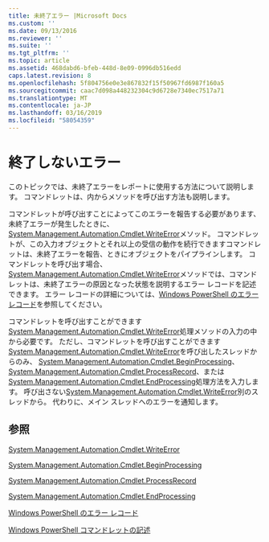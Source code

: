 ```yaml
---
title: 未終了エラー |Microsoft Docs
ms.custom: ''
ms.date: 09/13/2016
ms.reviewer: ''
ms.suite: ''
ms.tgt_pltfrm: ''
ms.topic: article
ms.assetid: 468dabd6-bfeb-448d-8e09-0996db516edd
caps.latest.revision: 8
ms.openlocfilehash: 5f804756e0e3e867832f15f50967fd6987f160a5
ms.sourcegitcommit: caac7d098a448232304c9d6728e7340ec7517a71
ms.translationtype: MT
ms.contentlocale: ja-JP
ms.lasthandoff: 03/16/2019
ms.locfileid: "58054359"
---
```

# <a name="non-terminating-errors"></a>終了しないエラー

このトピックでは、未終了エラーをレポートに使用する方法について説明します。 コマンドレットは、内からメソッドを呼び出す方法も説明します。

コマンドレットが呼び出すことによってこのエラーを報告する必要があります、未終了エラーが発生したときに、 [System.Management.Automation.Cmdlet.WriteError](/dotnet/api/System.Management.Automation.Cmdlet.WriteError)メソッド。 コマンドレットが、この入力オブジェクトとそれ以上の受信の動作を続行できますコマンドレットは、未終了エラーを報告、ときにオブジェクトをパイプラインします。 コマンドレットを呼び出す場合、 [System.Management.Automation.Cmdlet.WriteError](/dotnet/api/System.Management.Automation.Cmdlet.WriteError)メソッドでは、コマンドレットは、未終了エラーの原因となった状態を説明するエラー レコードを記述できます。 エラー レコードの詳細については、[Windows PowerShell のエラー レコード](./windows-powershell-error-records.md)を参照してください。

コマンドレットを呼び出すことができます[System.Management.Automation.Cmdlet.WriteError](/dotnet/api/System.Management.Automation.Cmdlet.WriteError)処理メソッドの入力の中から必要です。 ただし、コマンドレットを呼び出すことができます[System.Management.Automation.Cmdlet.WriteError](/dotnet/api/System.Management.Automation.Cmdlet.WriteError)を呼び出したスレッドからのみ、 [System.Management.Automation.Cmdlet.BeginProcessing](/dotnet/api/System.Management.Automation.Cmdlet.BeginProcessing)、 [System.Management.Automation.Cmdlet.ProcessRecord](/dotnet/api/System.Management.Automation.Cmdlet.ProcessRecord)、または[System.Management.Automation.Cmdlet.EndProcessing](/dotnet/api/System.Management.Automation.Cmdlet.EndProcessing)処理方法を入力します。 呼び出さない[System.Management.Automation.Cmdlet.WriteError](/dotnet/api/System.Management.Automation.Cmdlet.WriteError)別のスレッドから。 代わりに、メイン スレッドへのエラーを通知します。

## <a name="see-also"></a>参照

[System.Management.Automation.Cmdlet.WriteError](/dotnet/api/System.Management.Automation.Cmdlet.WriteError)

[System.Management.Automation.Cmdlet.BeginProcessing](/dotnet/api/System.Management.Automation.Cmdlet.BeginProcessing)

[System.Management.Automation.Cmdlet.ProcessRecord](/dotnet/api/System.Management.Automation.Cmdlet.ProcessRecord)

[System.Management.Automation.Cmdlet.EndProcessing](/dotnet/api/System.Management.Automation.Cmdlet.EndProcessing)

[Windows PowerShell のエラー レコード](./windows-powershell-error-records.md)

[Windows PowerShell コマンドレットの記述](./writing-a-windows-powershell-cmdlet.md)
